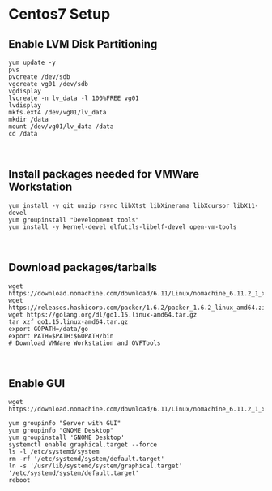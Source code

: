 # Centos7 Setup
## Enable LVM Disk Partitioning
```
yum update -y
pvs
pvcreate /dev/sdb
vgcreate vg01 /dev/sdb
vgdisplay
lvcreate -n lv_data -l 100%FREE vg01
lvdisplay
mkfs.ext4 /dev/vg01/lv_data
mkdir /data
mount /dev/vg01/lv_data /data
cd /data
```
<br/>

## Install packages needed for VMWare Workstation
```
yum install -y git unzip rsync libXtst libXinerama libXcursor libX11-devel
yum groupinstall "Development tools"
yum install -y kernel-devel elfutils-libelf-devel open-vm-tools
```
<br/>

## Download packages/tarballs
```
wget https://download.nomachine.com/download/6.11/Linux/nomachine_6.11.2_1_x86_64.rpm
wget https://releases.hashicorp.com/packer/1.6.2/packer_1.6.2_linux_amd64.zip
wget https://golang.org/dl/go1.15.linux-amd64.tar.gz
tar xzf go1.15.linux-amd64.tar.gz
export GOPATH=/data/go
export PATH=$PATH:$GOPATH/bin
# Download VMWare Workstation and OVFTools
```
<br/>

## Enable GUI
```
wget https://download.nomachine.com/download/6.11/Linux/nomachine_6.11.2_1_x86_64.rpm

yum groupinfo "Server with GUI"
yum groupinfo "GNOME Desktop"
yum groupinstall 'GNOME Desktop'
systemctl enable graphical.target --force
ls -l /etc/systemd/system
rm -rf '/etc/systemd/system/default.target'
ln -s '/usr/lib/systemd/system/graphical.target' '/etc/systemd/system/default.target'
reboot
```
<br/>

